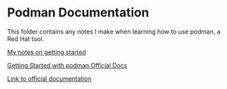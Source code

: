 # Podman Documentation

This folder contains any notes I make when learning how to use podman, a Red Hat tool.

[My notes on getting started](./getting_started.md)


[Getting Started with podman Official Docs](https://podman.io/getting-started/)



[Link to official documentation](http://docs.podman.io/en/latest/)

